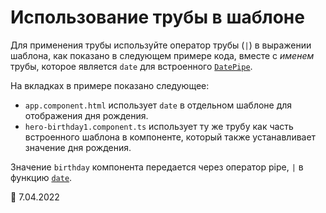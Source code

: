 # Использование трубы в шаблоне

Для применения трубы используйте оператор трубы (`|`) в выражении шаблона, как показано в следующем примере кода, вместе с _именем_ трубы, которое является `date` для встроенного [`DatePipe`](api/common/DatePipe).

На вкладках в примере показано следующее:

-   `app.component.html` использует `date` в отдельном шаблоне для отображения дня рождения.
-   `hero-birthday1.component.ts` использует ту же трубу как часть встроенного шаблона в компоненте, который также устанавливает значение дня рождения.

<code-tabs>
    <code-pane header="src/app/app.component.html" region="hero-birthday-template" path="pipes/src/app/app.component.html"></code-pane>
    <code-pane header="src/app/hero-birthday1.component.ts" path="pipes/src/app/hero-birthday1.component.ts"></code-pane>
</code-tabs>

Значение `birthday` компонента передается через оператор pipe, `|` в функцию [`date`](api/common/DatePipe).

:date: 7.04.2022
